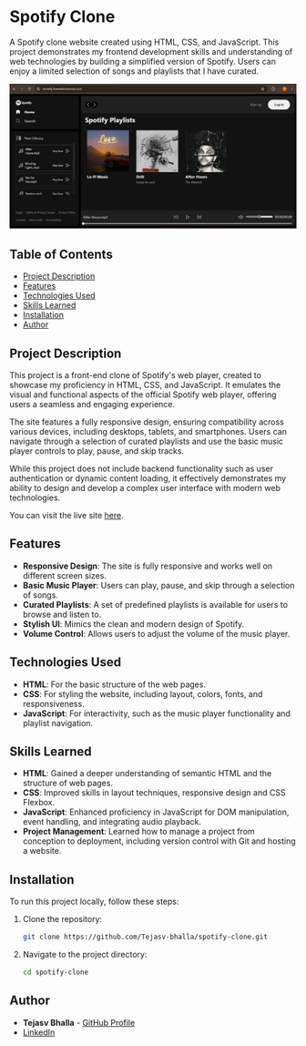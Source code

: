 # Spotify Clone

A Spotify clone website created using HTML, CSS, and JavaScript. This project demonstrates my frontend development skills and understanding of web technologies by building a simplified version of Spotify. Users can enjoy a limited selection of songs and playlists that I have curated.

![Spotify Clone Screenshot](https://github.com/Tejasv-bhalla/spotify-clone/blob/main/screenshot.png)

## Table of Contents

- [Project Description](#project-description)
- [Features](#features)
- [Technologies Used](#technologies-used)
- [Skills Learned](#skills-learned)
- [Installation](#installation)
- [Author](#author)

## Project Description

This project is a front-end clone of Spotify's web player, created to showcase my proficiency in HTML, CSS, and JavaScript. It emulates the visual and functional aspects of the official Spotify web player, offering users a seamless and engaging experience.

The site features a fully responsive design, ensuring compatibility across various devices, including desktops, tablets, and smartphones. Users can navigate through a selection of curated playlists and use the basic music player controls to play, pause, and skip tracks.

While this project does not include backend functionality such as user authentication or dynamic content loading, it effectively demonstrates my ability to design and develop a complex user interface with modern web technologies.

You can visit the live site [here](https://cloneify.freewebhostmost.com/).

## Features

- **Responsive Design**: The site is fully responsive and works well on different screen sizes.
- **Basic Music Player**: Users can play, pause, and skip through a selection of songs.
- **Curated Playlists**: A set of predefined playlists is available for users to browse and listen to.
- **Stylish UI**: Mimics the clean and modern design of Spotify.
- **Volume Control**: Allows users to adjust the volume of the music player.

## Technologies Used

- **HTML**: For the basic structure of the web pages.
- **CSS**: For styling the website, including layout, colors, fonts, and responsiveness.
- **JavaScript**: For interactivity, such as the music player functionality and playlist navigation.

## Skills Learned

- **HTML**: Gained a deeper understanding of semantic HTML and the structure of web pages.
- **CSS**: Improved skills in layout techniques, responsive design and CSS Flexbox.
- **JavaScript**: Enhanced proficiency in JavaScript for DOM manipulation, event handling, and integrating audio playback.
- **Project Management**: Learned how to manage a project from conception to deployment, including version control with Git and hosting a website.

## Installation

To run this project locally, follow these steps:

1. Clone the repository:
   ```bash
   git clone https://github.com/Tejasv-bhalla/spotify-clone.git
   
2. Navigate to the project directory:
    ```bash
    cd spotify-clone

## Author
- **Tejasv Bhalla** - [GitHub Profile](https://github.com/Tejasv-bhalla)
- [LinkedIn](https://www.linkedin.com/in/tejasv-bhalla-290a0a24b/)
